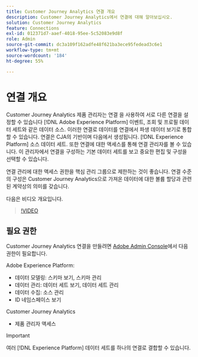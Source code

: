 ```yaml
---
title: Customer Journey Analytics 연결 개요
description: Customer Journey Analytics에서 연결에 대해 알아보십시오.
solution: Customer Journey Analytics
feature: Connections
exl-id: 012371d7-aaef-4018-95ee-5c52083e9d8f
role: Admin
source-git-commit: dc3a109f162adfe48f621ba3ece95fedead3c6e1
workflow-type: tm+mt
source-wordcount: '184'
ht-degree: 55%

---
```


# 연결 개요

Customer Journey Analytics 제품 관리자는 연결 을 사용하여 서로 다른 연결을 설정할 수 있습니다 [!DNL Adobe Experience Platform] 이벤트, 조회 및 프로필 데이터 세트와 같은 데이터 소스. 이러한 연결로 데이터를 연결에서 파생 데이터 보기로 통합할 수 있습니다. 연결은 CJA의 기반이며 다음에서 생성됩니다. [!DNL Experience Platform] 소스 데이터 세트. 또한 연결에 대한 액세스를 통해 연결 관리자를 볼 수 있습니다. 이 관리자에서 연결을 구성하는 기본 데이터 세트를 보고 중요한 편집 및 구성을 선택할 수 있습니다.

연결 관리에 대한 액세스 권한을 핵심 관리 그룹으로 제한하는 것이 좋습니다. 연결 수준의 구성은 Customer Journey Analytics으로 가져온 데이터에 대한 볼륨 할당과 관련된 계약상의 의미를 갖습니다.

다음은 비디오 개요입니다.

>[!VIDEO](https://video.tv.adobe.com/v/35111/?quality=12&learn=on)

## 필요 권한

Customer Journey Analytics 연결을 만들려면 [Adobe Admin Console](https://helpx.adobe.com/kr/enterprise/admin-guide.html/enterprise/using/manage-permissions-and-roles.ug.html)에서 다음 권한이 필요합니다.

Adobe Experience Platform:
* 데이터 모델링: 스키마 보기, 스키마 관리
* 데이터 관리: 데이터 세트 보기, 데이터 세트 관리
* 데이터 수집: 소스 관리
* ID 네임스페이스 보기

Customer Journey Analytics
* 제품 관리자 액세스

>[!IMPORTANT]
>
>여러 [!DNL Experience Platform] 데이터 세트를 하나의 연결로 결합할 수 있습니다.
